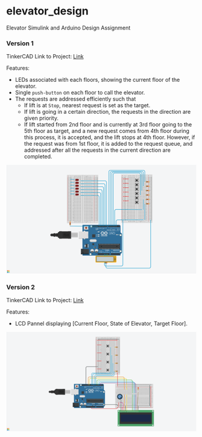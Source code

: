 # elevator_design
Elevator Simulink and Arduino Design Assignment

### Version 1
TinkerCAD Link to Project: [Link](https://www.tinkercad.com/things/87GbKUhuq5H-start-simulating/editel?lessonid=EHD2303J3YPUS5Z&projectid=OIYJ88OJ3OPN3EA&collectionid=OIYJ88OJ3OPN3EA&sharecode=_znIEZ4fqS3IBTxoxEJg1FbaOym_PGGQc4165FV0xqE)

Features:
- LEDs associated with each floors, showing the current floor of the elevator.
- Single `push-button` on each floor to call the elevator.
- The requests are addressed efficiently such that
    - If lift is at `Stop`, nearest request is set as the target.
    - If lift is going in a certain direction, the requests in the direction are given priority.
    - If lift started from 2nd floor and is currently at 3rd floor going to the 5th floor as target, and a new request comes from 4th floor during this process, it is accepted, and the lift stops at 4th floor. However, if the request was from 1st floor, it is added to the request queue, and addressed after all the requests in the current direction are completed.

![Version 1 Image](elevator_v01.png)


### Version 2
TinkerCAD Link to Project: [Link](https://www.tinkercad.com/things/jj3Lm2bG7UU-copy-of-arduino-with-lcd-i2c/editel?sharecode=EChcfPEz8YvTkz7lKekh3VUClFr80gPaPcH6cSwwOi0)

Features:
- LCD Pannel displaying [Current Floor, State of Elevator, Target Floor].

![Version 2 Image](elevator_v02.png)

